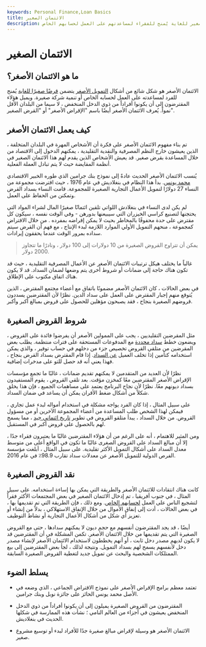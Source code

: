 ```yaml
---
keywords: Personal Finance,Loan Basics
title: الائتمان الصغير
description: القروض الصغيرة هي قرض صغير للغاية يُمنح للفقراء لمساعدتهم على العمل لحسابهم الخاص.
---
```


# الائتمان الصغير
## ما هو الائتمان الأصغر؟

الائتمان الأصغر هو شكل شائع من أشكال [التمويل الأصغر](/microfinance) يتضمن [قرضًا صغيرًا للغاية](/loan) يُمنح للفرد لمساعدته على العمل لحسابه الخاص أو تنمية شركة صغيرة. ويميل هؤلاء المقترضون إلى أن يكونوا أفراداً من ذوي الدخل المنخفض ، لا سيما من البلدان الأقل نمواً. يُعرف الائتمان الأصغر أيضًا باسم "الإقراض الأصغر" أو "القرض الصغير".

## كيف يعمل الائتمان الأصغر

تم بناء مفهوم الائتمان الأصغر على فكرة أن الأشخاص المهرة في البلدان المتخلفة ، الذين يعيشون خارج النظم المصرفية والنقدية التقليدية ، يمكنهم الدخول إلى الاقتصاد من خلال المساعدة بقرض صغير. قد يعيش الأشخاص الذين يقدم لهم هذا الائتمان الصغير في أنظمة المقايضة حيث لا يتم تبادل العملة الفعلية.

يُنسب الائتمان الأصغر الحديث عادةً إلى نموذج بنك جرامين الذي طوره الخبير الاقتصادي [محمد يونس](/muhammad-yunus). بدأ هذا النظام في بنغلاديش في عام 1976 ، حيث اقترضت مجموعة من النساء 27 دولارًا لتمويل الأعمال التجارية الصغيرة للمجموعة. قامت النساء بسداد القرض وتمكنن من الحفاظ على العمل.

لم يكن لدى النساء في بنغلادش اللواتي تلقين ائتمانًا صغيرًا المال لشراء المواد التي يحتجنها لتصنيع كراسي الخيزران التي سيبيعنها بدورهن - وفي الوقت نفسه ، سيكون كل مقترض على حدة محفوفًا بالمخاطر بحيث لا يمكن إقراضه بمفرده . من خلال الاقتراض كمجموعة ، منحهم التمويل الأولي الموارد اللازمة لبدء الإنتاج ، مع فهم أن القرض سيتم سداده بمرور الوقت عندما يحققون إيرادات.

> يمكن أن تتراوح القروض الصغيرة من 10 دولارات إلى 100 دولار ، ونادرًا ما تتجاوز 2000 دولار.

>

غالباً ما يختلف هيكل ترتيبات الائتمان الأصغر عن الأعمال المصرفية التقليدية ، حيث قد تكون هناك حاجة إلى ضمانات أو شروط أخرى يتم وضعها لضمان السداد. قد لا يكون هناك اتفاق مكتوب على الإطلاق.

في بعض الحالات ، كان الائتمان الأصغر مضمونًا باتفاق مع أعضاء مجتمع المقترض ، الذين يُتوقع منهم إجبار المقترض على العمل على سداد الدين. نظرًا لأن المقترضين يسددون قروضهم الصغيرة بنجاح ، فقد يصبحون مؤهلين للحصول على قروض بمبالغ أكبر وأكبر.

## شروط القروض الصغيرة

مثل المقرضين التقليديين ، يجب على الممولين الأصغر أن يفرضوا فائدة على القروض ، ويضعون خطط [سداد محددة](/repayment) مع المدفوعات المستحقة على فترات منتظمة. يطلب بعض المقرضين من متلقي القروض تخصيص جزء من دخلهم في حساب توفير ، والذي يمكن استخدامه كتأمين إذا تخلف العميل [عن السداد](/default2). إذا قام المقترض بسداد القرض بنجاح ، فهذا يعني أنه قد حصل للتو على مدخرات إضافية.

نظرًا لأن العديد من المتقدمين لا يمكنهم تقديم ضمانات ، غالبًا ما تجمع مؤسسات الإقراض الأصغر المقترضين معًا كمخزن مؤقت. بعد تلقي القروض ، يقوم المستفيدون بسداد ديونهم معًا. نظرًا لأن نجاح البرنامج يعتمد على مساهمات الجميع ، فإن هذا يخلق شكلاً من أشكال ضغط الأقران يمكن أن يساعد في ضمان السداد.

على سبيل المثال ، إذا كان الفرد يواجه مشكلة في استخدام أمواله لبدء عمل تجاري ، فيمكن لهذا الشخص طلب المساعدة من أعضاء المجموعة الآخرين أو من مسؤول القروض. من خلال السداد ، يبدأ متلقو القروض في تطوير [تاريخ ائتماني جيد](/credit-history) ، مما يسمح لهم بالحصول على قروض أكبر في المستقبل.

ومن المثير للاهتمام ، أنه على الرغم من أن هؤلاء المقترضين غالبًا ما يعتبرون فقراء جدًا ، إلا أن مبالغ السداد على القروض الصغرى غالبًا ما تكون في الواقع أعلى من متوسط معدل السداد على أشكال التمويل الأكثر تقليدية. على سبيل المثال ، أبلغت مؤسسة الفرص الدولية للتمويل الأصغر عن معدلات سداد تقارب 98.9٪ في عام 2016.

## نقد القروض الصغيرة

كانت هناك انتقادات للائتمان الأصغر والطريقة التي يمكن بها إساءة استخدامه. على سبيل المثال ، في جنوب أفريقيا ، تم إدخال الائتمان الصغير في بعض المجتمعات الأكثر فقراً لتشجيع الناس على العمل [لحسابهم الخاص](/self-employed). ومع ذلك ، فإن الطريقة التي تم تقديمها بها ، في بعض الحالات ، أدت إلى إنفاق الأموال من خلال الإنفاق الاستهلاكي ، بدلاً من إنشاء أو تعزيز أي شكل من أشكال الأعمال التجارية أو نشاط التوظيف.

أيضًا ، قد يجد المقترضون أنفسهم مع حجم ديون لا يمكنهم سدادها ، حتى مع القروض الصغيرة التي يتم تقديمها من خلال الائتمان الأصغر. تكمن المشكلة في أن المقترضين قد لا يكون لديهم مصدر دخل ثابت ، أو أنهم يخططون لاستخدام الائتمان الأصغر لإنشاء مصدر دخل لأنفسهم يسمح لهم بسداد التمويل. ونتيجة لذلك ، لجأ بعض المقترضين إلى بيع الممتلكات الشخصية والبحث عن تمويل جديد لتغطية القروض الصغيرة السابقة.

## يسلط الضوء

- تعتمد معظم برامج الإقراض الأصغر على نموذج الاقتراض الجماعي ، الذي وضعه في الأصل محمد يونس الحائز على جائزة نوبل وبنك جرامين.

- المقترضون من القروض الصغيرة يميلون إلى أن يكونوا أفراداً من ذوي الدخل المنخفض يعيشون في أجزاء من العالم النامي ؛ نشأت هذه الممارسة في شكلها الحديث في بنغلاديش.

- الائتمان الأصغر هو وسيلة لإقراض مبالغ صغيرة جدًا للأفراد لبدء أو توسيع مشروع صغير.

